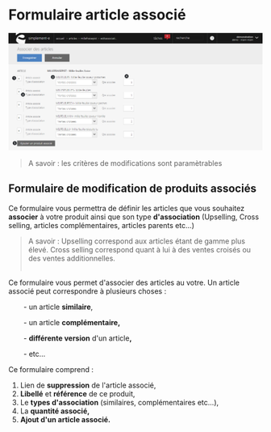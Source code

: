 # Formulaire article associé


![editassociations-screenshotciappsimplementecom20150810133649](images/editassociations-screenshotciappsimplementecom20150810133649.png)


<blockquote>
<p>A savoir : les crit&egrave;res de modifications sont param&egrave;trables</p>
</blockquote>


<h2>Formulaire de modification de produits associ&eacute;s&nbsp;&nbsp;</h2>
<p>Ce formulaire vous permettra de d&eacute;finir les articles que vous souhaitez <strong>associer</strong> &agrave; votre produit ainsi que son type <strong>d'association</strong> (Upselling, Cross selling, articles compl&eacute;mentaires, articles parents etc&hellip;)</p>
<blockquote>
<p>A savoir : Upselling correspond aux articles &eacute;tant de gamme plus &eacute;lev&eacute;. Cross selling correspond quant &agrave; lui &agrave; des ventes crois&eacute;s ou des ventes additionnelles.<br />&nbsp;</p>
</blockquote>
<p>Ce formulaire vous permet d'associer des articles au votre. Un article associ&eacute; peut correspondre &agrave; plusieurs choses :</p>
<p style="padding-left: 30px;">- un article <strong>similaire</strong>,</p>
<p style="padding-left: 30px;">- un article <strong>compl&eacute;mentaire,</strong></p>
<p style="padding-left: 30px;">- <strong>diff&eacute;rente version</strong> d'un article<strong>,</strong></p>
<p style="padding-left: 30px;">- etc...</p>
<p>Ce formulaire comprend :</p>


<ol>
<li>Lien de <strong>suppression</strong> de l'article associ&eacute;,</li>
<li><strong>Libell&eacute;</strong> et <strong>r&eacute;f&eacute;rence</strong> de ce produit,</li>
<li>Le <strong>types d'association</strong> (similaires, compl&eacute;mentaires etc...),</li>
<li>La <strong>quantit&eacute; associ&eacute;,</strong></li>
<li><strong>Ajout d'un article associ&eacute;.</strong></li>
</ol>
<p>&nbsp;</p>

